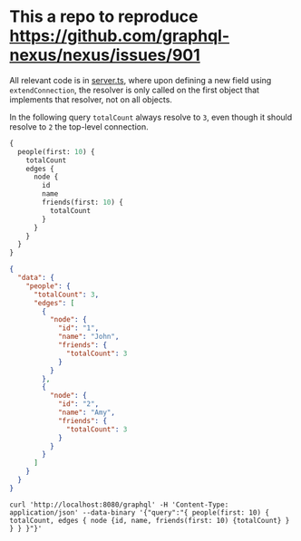 # This a repo to reproduce https://github.com/graphql-nexus/nexus/issues/901

All relevant code is in [server.ts](src/server.ts), where upon defining a new field using `extendConnection`, the resolver is only called on the first object that implements that resolver, not on all objects.

In the following query `totalCount` always resolve to `3`, even though it should resolve to `2` the top-level connection.

```graphql
{
  people(first: 10) {
    totalCount
    edges {
      node {
        id
        name
        friends(first: 10) {
          totalCount
        }
      }
    }
  }
}
```

```json
{
  "data": {
    "people": {
      "totalCount": 3,
      "edges": [
        {
          "node": {
            "id": "1",
            "name": "John",
            "friends": {
              "totalCount": 3
            }
          }
        },
        {
          "node": {
            "id": "2",
            "name": "Amy",
            "friends": {
              "totalCount": 3
            }
          }
        }
      ]
    }
  }
}
```

```
curl 'http://localhost:8080/graphql' -H 'Content-Type: application/json' --data-binary '{"query":"{ people(first: 10) { totalCount, edges { node {id, name, friends(first: 10) {totalCount} } } } }"}'
```

